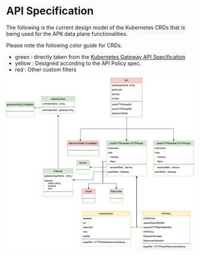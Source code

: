 # API Specification

The following is the current design model of the Kubernetes CRDs that is being used for the 
APK data plane functionalities.

Please note the following color guide for CRDs.
- green : directly taken from the [Kubernetes Gateway API Specification](https://gateway-api.sigs.k8s.io/references/spec/)
- yellow : Designed according to the API Policy spec.
- red : Other custom filters 

<img src="crd.drawio.png"/>
